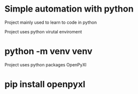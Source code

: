 # Simple automation with python
Project mainly used to learn to code in python

Project uses python virutal enviroment
# python -m venv venv

Project uses python packages OpenPyXl
# pip install openpyxl